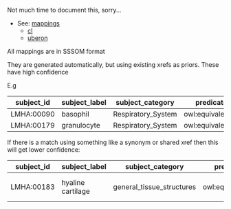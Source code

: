 Not much time to document this, sorry...

 * See: [mappings](mappings)
    * [cl](mappings//lmha-to-cl.sssom.tsv)
    * [uberon](mappings//lmha-to-uberon.sssom.tsv)

All mappings are in SSSOM format

They are generated automatically, but using existing xrefs as priors. These have high confidence

E.g


|subject_id|subject_label|subject_category|predicate_id|object_id|object_label|object_category|match_type|subject_source|object_source|mapping_tool|confidence|subject_match_field|object_match_field|match_string|comment|
|---|---|---|---|---|---|---|---|---|---|---|---|---|---|---|---|
|LMHA:00090|basophil|Respiratory_System|owl:equivalentClass|CL:0000767|basophil|cell|Lexical|LMHA|CL|rdf_matcher|0.9783866146851686|oio:hasDbXref|dc:identifier|CL:0000767|.|
|LMHA:00179|granulocyte|Respiratory_System|owl:equivalentClass|CL:0000094|granulocyte|cell|Lexical|LMHA|CL|rdf_matcher|0.9784559180850925|oio:hasDbXref|dc:identifier|CL:0000094|.|

If there is a match using something like a synonym or shared xref then this will get lower confidence:

|subject_id|subject_label|subject_category|predicate_id|object_id|object_label|object_category|match_type|subject_source|object_source|mapping_tool|confidence|subject_match_field|object_match_field|match_string|comment|
|---|---|---|---|---|---|---|---|---|---|---|---|---|---|---|---|
|LMHA:00183|hyaline cartilage|general_tissue_structures|owl:equivalentClass|UBERON:0001994|hyaline cartilage tissue|uberon|Lexical|LMHA|UBERON|rdf_matcher|0.4482245494091784|rdfs:label|oio:hasExactSynonym|hyaline cartilage|.|


